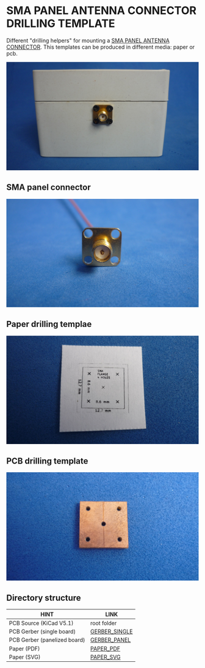 # SMA PANEL ANTENNA CONNECTOR DRILLING TEMPLATE

Different "drilling helpers" for mounting a [SMA PANEL ANTENNA CONNECTOR](assets/pdf/Catalog_SMA.pdf). This templates can be produced in different media: paper or pcb. 

![SMAPANEL](assets/img/smapanel.jpg)

## SMA panel connector

![SMACONNECTOR](assets/img/smaconnector.jpg)

## Paper drilling templae

![PAPERTEMPLATE](assets/img/paper.jpg)

## PCB drilling template


![PCBTEMPLATE](assets/img/pcb.jpg)

## Directory structure

| HINT                        | LINK                                     
|-----------------------------|------------------------------------------
| PCB Source (KiCad V5.1)     | root folder
| PCB Gerber (single board)   | [GERBER_SINGLE](gerber/single)  
| PCB Gerber (panelized board)| [GERBER_PANEL](gerber/panel)  
| Paper (PDF)                 | [PAPER_PDF](assets/pdf/drill-layout.pdf)
| Paper (SVG)                 | [PAPER_SVG](assets/img/drill-layout.svg)


